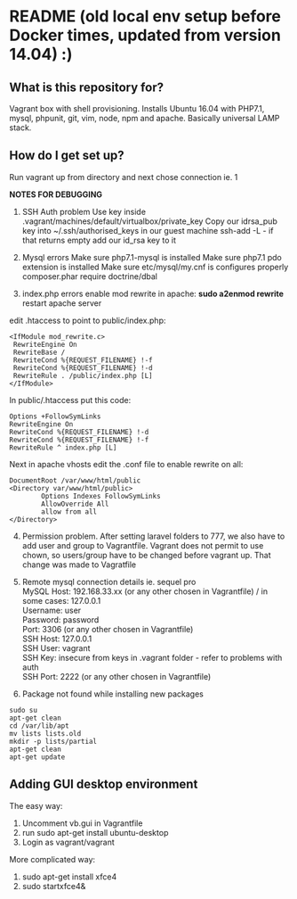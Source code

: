 # README (old local env setup before Docker times, updated from version 14.04) :) 
## What is this repository for?
Vagrant box with shell provisioning. Installs Ubuntu 16.04 with PHP7.1, mysql, phpunit, git, vim, node, npm and apache. Basically universal LAMP stack.

## How do I get set up?
Run vagrant up from directory and next chose connection ie. 1


**NOTES FOR DEBUGGING**

1) SSH Auth problem
    Use key inside .vagrant/machines/default/virtualbox/private_key
    Copy our idrsa_pub key into ~/.ssh/authorised_keys in our guest machine
    ssh-add -L - if that returns empty add our id_rsa key to it

2) Mysql errors
    Make sure php7.1-mysql is installed
    Make sure php7.1 pdo extension is installed
    Make sure etc/mysql/my.cnf is configures properly
    composer.phar require doctrine/dbal

3) index.php errors
    enable mod rewrite in apache: **sudo a2enmod rewrite**
    restart apache server
    
edit .htaccess to point to public/index.php:

    <IfModule mod_rewrite.c>
     RewriteEngine On
     RewriteBase /
     RewriteCond %{REQUEST_FILENAME} !-f
     RewriteCond %{REQUEST_FILENAME} !-d
     RewriteRule . /public/index.php [L]
    </IfModule>

In public/.htaccess put this code:

    Options +FollowSymLinks
    RewriteEngine On
    RewriteCond %{REQUEST_FILENAME} !-d
    RewriteCond %{REQUEST_FILENAME} !-f
    RewriteRule ^ index.php [L]


Next in apache vhosts edit the .conf file to enable rewrite on all:

    DocumentRoot /var/www/html/public
    <Directory var/www/html/public>
            Options Indexes FollowSymLinks
            AllowOverride All
            allow from all
    </Directory>
    
4) Permission problem. After setting laravel folders to 777, we also have to add user and group to Vagrantfile.
    Vagrant does not permit to use chown, so users/group have to be changed before vagrant up. That change was made to Vagratfile

5) Remote mysql connection details ie. sequel pro  
MySQL Host: 192.168.33.xx (or any other chosen in Vagrantfile) / in some cases: 127.0.0.1  
Username: user  
Password: password  
Port: 3306 (or any other chosen in Vagrantfile)  
SSH Host: 127.0.0.1  
SSH User: vagrant  
SSH Key: insecure from keys in .vagrant folder - refer to problems with auth  
SSH Port: 2222 (or any other chosen in Vagrantfile)<br/>  

6) Package not found while installing new packages  
```
sudo su  
apt-get clean  
cd /var/lib/apt  
mv lists lists.old  
mkdir -p lists/partial  
apt-get clean  
apt-get update
```

## Adding GUI desktop environment   
The easy way:  
1) Uncomment vb.gui in Vagrantfile  
2) run sudo apt-get install ubuntu-desktop  
3) Login as vagrant/vagrant

More complicated way:  
1) sudo apt-get install xfce4  
2) sudo startxfce4&
